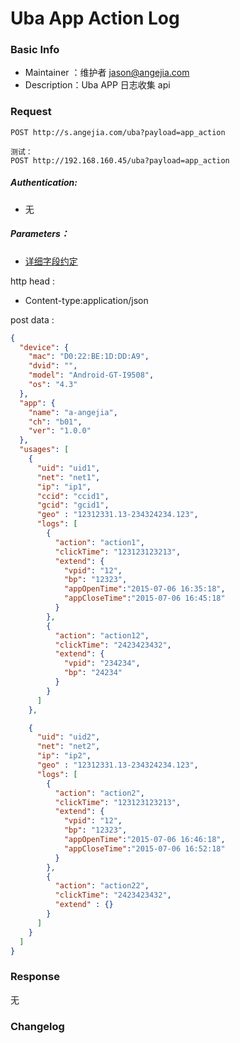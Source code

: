 # Uba App Action Log

### Basic Info

- Maintainer ：维护者 <jason@angejia.com>
- Description：Uba APP 日志收集  api

### Request

```
POST http://s.angejia.com/uba?payload=app_action

测试：
POST http://192.168.160.45/uba?payload=app_action
```

##### Authentication:

- 无

##### Parameters：

* [详细字段约定](project/uba-docs/contract/app_action_log.md)

http head :
- Content-type:application/json

post data :

``` json
{
  "device": {
    "mac": "D0:22:BE:1D:DD:A9",
    "dvid": "",
    "model": "Android-GT-I9508",
    "os": "4.3"
  },
  "app": {
    "name": "a-angejia",
    "ch": "b01",
    "ver": "1.0.0"
  },
  "usages": [
    {
      "uid": "uid1",
      "net": "net1",
      "ip": "ip1",
      "ccid": "ccid1",
      "gcid": "gcid1",
      "geo" : "12312331.13-234324234.123",
      "logs": [
        {
          "action": "action1",
          "clickTime": "123123123213",
          "extend": {
            "vpid": "12",
            "bp": "12323",
            "appOpenTime":"2015-07-06 16:35:18",
            "appCloseTime":"2015-07-06 16:45:18"
          }
        },
        {
          "action": "action12",
          "clickTime": "2423423432",
          "extend": {
            "vpid": "234234",
            "bp": "24234"
          }
        }
      ]
    },

    {
      "uid": "uid2",
      "net": "net2",
      "ip": "ip2",
      "geo" : "12312331.13-234324234.123",
      "logs": [
        {
          "action": "action2",
          "clickTime": "123123123213",
          "extend": {
            "vpid": "12",
            "bp": "12323",
            "appOpenTime":"2015-07-06 16:46:18",
            "appCloseTime":"2015-07-06 16:52:18"
          }
        },
        {
          "action": "action22",
          "clickTime": "2423423432",
          "extend" : {}
        }
      ]
    }
  ]
}

```



### Response

无

### Changelog
